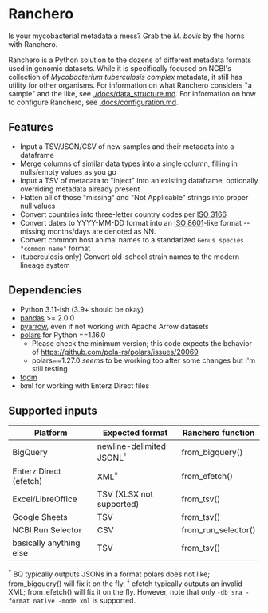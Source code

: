 # Ranchero
Is your mycobacterial metadata a mess? Grab the *M. bovis* by the horns with Ranchero.

Ranchero is a Python solution to the dozens of different metadata formats used in genomic datasets. While it is specifically focused on NCBI's collection of *Mycobacterium tuberculosis complex* metadata, it still has utility for other organisms. For information on what Ranchero considers "a sample" and the like, see [./docs/data_structure.md](./docs/data_structure.md). For information on how to configure Ranchero, see [.docs/configuration.md](.docs/configuration.md).

 ## Features
 * Input a TSV/JSON/CSV of new samples and their metadata into a dataframe
 * Merge columns of similar data types into a single column, filling in nulls/empty values as you go
 * Input a TSV of metadata to "inject" into an existing dataframe, optionally overriding metadata already present
 * Flatten all of those "missing" and "Not Applicable" strings into proper null values
 * Convert countries into three-letter country codes per [ISO 3166](https://en.wikipedia.org/wiki/List_of_ISO_3166_country_codes)
 * Convert dates to YYYY-MM-DD format into an [ISO 8601](https://en.wikipedia.org/wiki/ISO_8601)-like format -- missing months/days are denoted as NN.
 * Convert common host animal names to a standarized `Genus species "common name"` format
 * (tuberculosis only) Convert old-school strain names to the modern lineage system

 ## Dependencies
 * Python 3.11-ish (3.9+ should be okay)
 * [pandas](https://pandas.pydata.org/) >= 2.0.0
 * [pyarrow](https://pypi.org/project/pyarrow/), even if not working with Apache Arrow datasets
 * [polars](https://github.com/pola-rs/polars) for Python ==1.16.0
   * Please check the minimum version; this code expects the behavior of https://github.com/pola-rs/polars/issues/20069
   * polars==1.27.0 *seems* to be working too after some changes but I'm still testing
 * [tqdm](https://github.com/tqdm/tqdm)
 * lxml for working with Enterz Direct files


 ## Supported inputs

  | Platform                | Expected format                     | Ranchero function   |
  |-------------------------|-------------------------------------|---------------------|
  | BigQuery                | newline-delimited JSONL<sup>†</sup> | from_bigquery()     |
  | Enterz Direct (efetch)  | XML<sup>‡</sup>                     | from_efetch()       |
  | Excel/LibreOffice       | TSV (XLSX not supported)            | from_tsv()          |
  | Google Sheets           | TSV                                 | from_tsv()          |
  | NCBI Run Selector       | CSV                                 | from_run_selector() |
  | basically anything else | TSV                                 | from_tsv()          |

   <sup>†</sup> BQ typically outputs JSONs in a format polars does not like; from_bigquery() will fix it on the fly.
   <sup>‡</sup> efetch typically outputs an invalid XML; from_efetch() will fix it on the fly. However, note that only `-db sra -format native -mode xml` is supported.